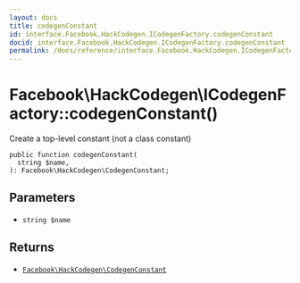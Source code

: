 ```yaml
---
layout: docs
title: codegenConstant
id: interface.Facebook.HackCodegen.ICodegenFactory.codegenConstant
docid: interface.Facebook.HackCodegen.ICodegenFactory.codegenConstant
permalink: /docs/reference/interface.Facebook.HackCodegen.ICodegenFactory.codegenConstant/
---
```

# Facebook\\HackCodegen\\ICodegenFactory::codegenConstant()




Create a top-level constant (not a class constant)




``` Hack
public function codegenConstant(
  string $name,
): Facebook\HackCodegen\CodegenConstant;
```




## Parameters




+ ` string $name `




## Returns




* [` Facebook\HackCodegen\CodegenConstant `](<class.Facebook.HackCodegen.CodegenConstant.md>)